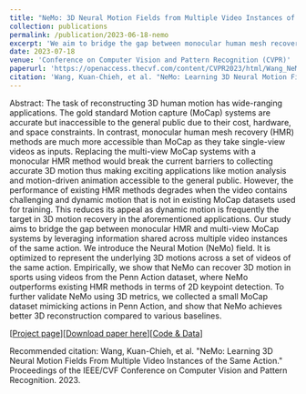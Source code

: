 ```yaml
---
title: "NeMo: 3D Neural Motion Fields from Multiple Video Instances of the Same Action"
collection: publications
permalink: /publication/2023-06-18-nemo
excerpt: 'We aim to bridge the gap between monocular human mesh recovery (HMR) methods and multi-view MoCap systems by leveraging information shared across multiple video instances of the same action.  To achieve this, we introduce the Neural Motion (NeMo) field which is optimized to represent the underlying 3D motions across a set of videos of the same action. Empirically, we show that NeMo can recover 3D motion in sports using videos from both the Penn Action dataset and a MoCap dataset we collected mimicking actions in Penn Action, and show that NeMo achieves better 3D reconstruction compared to various baselines.'
date: 2023-07-18
venue: 'Conference on Computer Vision and Pattern Recognition (CVPR)'
paperurl: 'https://openaccess.thecvf.com/content/CVPR2023/html/Wang_NeMo_Learning_3D_Neural_Motion_Fields_From_Multiple_Video_Instances_CVPR_2023_paper.html'
citation: 'Wang, Kuan-Chieh, et al. "NeMo: Learning 3D Neural Motion Fields From Multiple Video Instances of the Same Action." Proceedings of the IEEE/CVF Conference on Computer Vision and Pattern Recognition. 2023.'
---
```

Abstract: The task of reconstructing 3D human motion has wide-ranging applications. The gold standard Motion capture (MoCap) systems are accurate but inaccessible to the general public due to their cost, hardware, and space constraints. In contrast, monocular human mesh recovery (HMR) methods are much more accessible than MoCap as they take single-view videos as inputs. Replacing the multi-view MoCap systems with a monocular HMR method would break the current barriers to collecting accurate 3D motion thus making exciting applications like motion analysis and motion-driven animation accessible to the general public. However, the performance of existing HMR methods degrades when the video contains challenging and dynamic motion that is not in existing MoCap datasets used for training. This reduces its appeal as dynamic motion is frequently the target in 3D motion recovery in the aforementioned applications. Our study aims to bridge the gap between monocular HMR and multi-view MoCap systems by leveraging information shared across multiple video instances of the same action. We introduce the Neural Motion (NeMo) field. It is optimized to represent the underlying 3D motions across a set of videos of the same action. Empirically, we show that NeMo can recover 3D motion in sports using videos from the Penn Action dataset, where NeMo outperforms existing HMR methods in terms of 2D keypoint detection. To further validate NeMo using 3D metrics, we collected a small MoCap dataset mimicking actions in Penn Action, and show that NeMo achieves better 3D reconstruction compared to various baselines.

[[Project page](https://sites.google.com/view/nemo-neural-motion-field/home)][[Download paper here](https://openaccess.thecvf.com/content/CVPR2023/html/Wang_NeMo_Learning_3D_Neural_Motion_Fields_From_Multiple_Video_Instances_CVPR_2023_paper.html)][[Code & Data](https://github.com/wangkua1/nemo-cvpr2023)]

Recommended citation: Wang, Kuan-Chieh, et al. "NeMo: Learning 3D Neural Motion Fields From Multiple Video Instances of the Same Action." Proceedings of the IEEE/CVF Conference on Computer Vision and Pattern Recognition. 2023.
